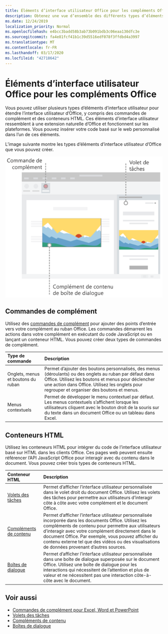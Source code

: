 ```yaml
---
title: Éléments d’interface utilisateur Office pour les compléments Office
description: Obtenez une vue d’ensemble des différents types d’éléments d’interface utilisateur dans un complément Office.
ms.date: 12/24/2019
localization_priority: Normal
ms.openlocfilehash: e4bcc3badd58b3ab73b091bdb3c06eaa130dfc3e
ms.sourcegitcommit: fa4e81fcf41b1c39d5516edf078f3ffdbd4a3997
ms.translationtype: MT
ms.contentlocale: fr-FR
ms.lasthandoff: 03/17/2020
ms.locfileid: "42718642"
---
```

# <a name="office-ui-elements-for-office-add-ins"></a>Éléments d’interface utilisateur Office pour les compléments Office

Vous pouvez utiliser plusieurs types d’éléments d’interface utilisateur pour étendre l’interface utilisateur d’Office, y compris des commandes de complément et des conteneurs HTML. Ces éléments d’interface utilisateur ressemblent à une extension naturelle d’Office et fonctionnent sur les plateformes. Vous pouvez insérer votre code basé sur le web personnalisé dans l’un de ces éléments.

L’image suivante montre les types d’éléments d’interface utilisateur d’Office que vous pouvez créer.

![Image qui affiche des commandes de complément sur le ruban, un volet des tâches et une boîte de dialogue dans un document Office](../images/add-in-ui-elements.png)

## <a name="add-in-commands"></a>Commandes de complément

Utilisez des [commandes de complément](add-in-commands.md) pour ajouter des points d’entrée vers votre complément au ruban Office. Les commandes démarrent les actions dans votre complément en exécutant du code JavaScript ou en lançant un conteneur HTML. Vous pouvez créer deux types de commandes de complément.

|**Type de commande**|**Description**|
|:---------------|:--------------|
|Onglets, menus et boutons du ruban|Permet d’ajouter des boutons personnalisés, des menus (déroulants) ou des onglets au ruban par défaut dans Office. Utilisez les boutons et menus pour déclencher une action dans Office. Utilisez les onglets pour regrouper et organiser des boutons et menus.|
|Menus contextuels| Permet de développer le menu contextuel par défaut. Les menus contextuels s’affichent lorsque les utilisateurs cliquent avec le bouton droit de la souris sur du texte dans un document Office ou un tableau dans Excel.| 

## <a name="html-containers"></a>Conteneurs HTML

Utilisez les conteneurs HTML pour intégrer du code de l’interface utilisateur basé sur HTML dans les clients Office. Ces pages web peuvent ensuite référencer l’API JavaScript Office pour interagir avec du contenu dans le document. Vous pouvez créer trois types de conteneurs HTML.

|**Conteneur HTML**|**Description**|
|:-----------------|:--------------|
|[Volets des tâches](task-pane-add-ins.md)|Permet d’afficher l’interface utilisateur personnalisée dans le volet droit du document Office. Utilisez les volets des tâches pour permettre aux utilisateurs d’interagir côte à côte avec votre complément et le document Office.|
|[Compléments de contenu](content-add-ins.md)|Permet d’afficher l’interface utilisateur personnalisée incorporée dans les documents Office. Utilisez les compléments de contenu pour permettre aux utilisateurs d’interagir avec votre complément directement dans le document Office. Par exemple, vous pouvez afficher du contenu externe tel que des vidéos ou des visualisations de données provenant d’autres sources. |
|[Boîtes de dialogue](dialog-boxes.md)|Permet d’afficher l’interface utilisateur personnalisée dans une boîte de dialogue superposée sur le document Office. Utilisez une boîte de dialogue pour les interactions qui nécessitent de l’attention et plus de valeur et ne nécessitent pas une interaction côte-à-côte avec le document.|

## <a name="see-also"></a>Voir aussi

- [Commandes de complément pour Excel, Word et PowerPoint](add-in-commands.md)
- [Volets des tâches](task-pane-add-ins.md)
- [Compléments de contenu](content-add-ins.md)
- [Boîtes de dialogue](dialog-boxes.md)
